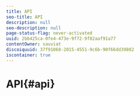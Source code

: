 ```yaml
---
title: API
seo-title: API
description: null
seo-description: null
page-status-flag: never-activated
uuid: 2b6425ca-0fe4-473e-9f72-9f82aaf91a77
contentOwner: sauviat
discoiquuid: 37f91068-2015-4551-9c6b-90f66dd39882
iscontainer: true
---
```


# API{#api}

